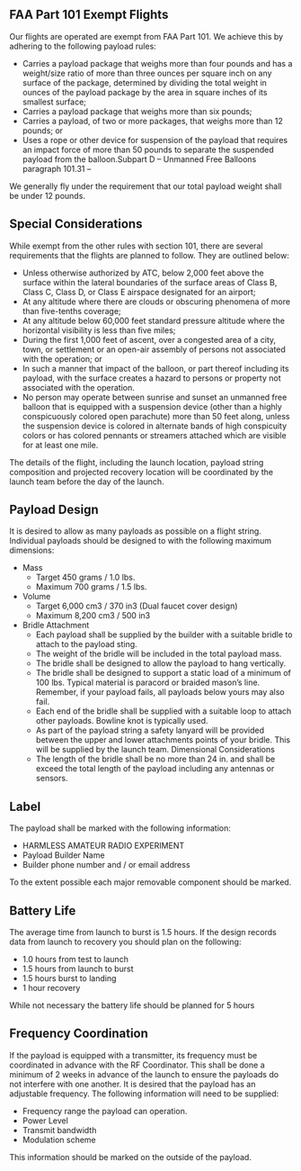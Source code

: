 ## FAA Part 101 Exempt Flights

Our flights are operated are exempt from FAA Part 101.  We achieve this by adhering to the following payload rules:
- Carries a payload package that weighs more than four pounds and has a weight/size ratio of more than three ounces per square inch on any surface of the package, determined by dividing the total weight in ounces of the payload package by the area in square inches of its smallest surface;
- Carries a payload package that weighs more than six pounds;
- Carries a payload, of two or more packages, that weighs more than 12 pounds; or
- Uses a rope or other device for suspension of the payload that requires an impact force of more than 50 pounds to separate the suspended payload from the balloon.Subpart D – Unmanned Free Balloons paragraph 101.31 – 

We generally fly under the requirement that our total payload weight shall be under 12 pounds.

## Special Considerations

While exempt from the other rules with section 101, there are several requirements that the flights are planned to follow.  They are outlined below:
- Unless otherwise authorized by ATC, below 2,000 feet above the surface within the lateral boundaries of the surface areas of Class B, Class C, Class D, or Class E airspace designated for an airport;
- At any altitude where there are clouds or obscuring phenomena of more than five-tenths coverage;
- At any altitude below 60,000 feet standard pressure altitude where the horizontal visibility is less than five miles;
- During the first 1,000 feet of ascent, over a congested area of a city, town, or settlement or an open-air assembly of persons not associated with the operation; or
- In such a manner that impact of the balloon, or part thereof including its payload, with the surface creates a hazard to persons or property not associated with the operation.
- No person may operate between sunrise and sunset an unmanned free balloon that is equipped with a suspension device (other than a highly conspicuously colored open parachute) more than 50 feet along, unless the suspension device is colored in alternate bands of high conspicuity colors or has colored pennants or streamers attached which are visible for at least one mile.

The details of the flight, including the launch location, payload string composition and projected recovery location will be coordinated by the launch team before the day of the launch.

## Payload Design

It is desired to allow as many payloads as possible on a flight string.  Individual payloads should be designed to with the following maximum dimensions:
- Mass 
  - Target 450 grams / 1.0 lbs.
  - Maximum 700 grams / 1.5 lbs.
- Volume
  - Target 6,000 cm3 / 370 in3 (Dual faucet cover design)
  - Maximum 8,200 cm3 / 500 in3
- Bridle Attachment
  - Each payload shall be supplied by the builder with a suitable bridle to attach to the payload sting.
  - The weight of the bridle will be included in the total payload mass.
  - The bridle shall be designed to allow the payload to hang vertically.
  - The bridle shall be designed to support a static load of a minimum of 100 lbs. Typical material is paracord or braided mason’s line.  Remember, if your payload fails, all payloads below yours may also fail.
  - Each end of the bridle shall be supplied with a suitable loop to attach other payloads.  Bowline knot is typically used.
  - As part of the payload string a safety lanyard will be provided between the upper and lower attachments points of your bridle.  This will be supplied by the launch team.  Dimensional Considerations
  - The length of the bridle shall be no more than 24 in. and shall be exceed the total length of the payload including any antennas or sensors.

## Label

The payload shall be marked with the following information:
- HARMLESS AMATEUR RADIO EXPERIMENT
- Payload Builder Name
- Builder phone number and / or email address

To the extent possible each major removable component should be marked.

## Battery Life

The average time from launch to burst is 1.5 hours.  If the design records data from launch to recovery you should plan on the following:
- 1.0 hours from test to launch
- 1.5 hours from launch to burst
- 1.5 hours burst to landing
- 1 hour recovery

While not necessary the battery life should be planned for 5 hours

## Frequency Coordination

If the payload is equipped with a transmitter, its frequency must be coordinated in advance with the RF Coordinator.  This shall be done a minimum of 2 weeks in advance of the launch to ensure the payloads do not interfere with one another.  It is desired that the payload has an adjustable frequency.  The following information will need to be supplied:
- Frequency range the payload can operation.
- Power Level
- Transmit bandwidth
- Modulation scheme

This information should be marked on the outside of the payload.